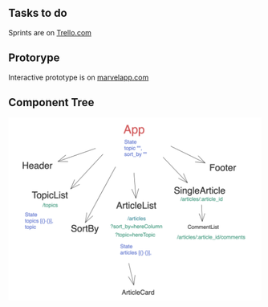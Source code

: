 ## Tasks to do

Sprints are on
[Trello.com](https://trello.com/invite/b/XWUIrJUF/b1dc30655f9b7800296a4b9f34dc162f/fe-nc-news)

## Protorype

Interactive prototype is on
[marvelapp.com](https://marvelapp.com/prototype/b69e7dj/screen/88864350)

## Component Tree

![CT](/planning-app/images/component-tree.png)
